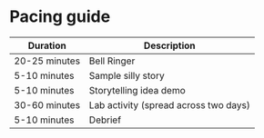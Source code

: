 # Pacing guide

Duration|Description
-|-
20-25 minutes|Bell Ringer
5-10 minutes|Sample silly story
5-10 minutes|Storytelling idea demo
30-60 minutes|Lab activity (spread across two days)
5-10 minutes|Debrief

